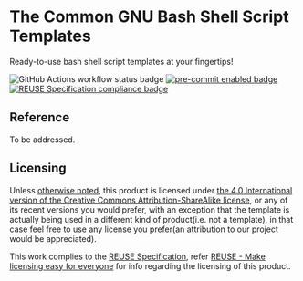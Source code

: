 # The Common GNU Bash Shell Script Templates

Ready-to-use bash shell script templates at your fingertips!

![GitHub Actions workflow status badge](https://github.com/the-common/bash-script-templates/actions/workflows/check-potential-problems.yml/badge.svg "GitHub Actions workflow status") [![pre-commit enabled badge](https://img.shields.io/badge/pre--commit-enabled-brightgreen?logo=pre-commit&logoColor=white "This project uses pre-commit to check potential problems")](https://pre-commit.com/) [![REUSE Specification compliance badge](https://api.reuse.software/badge/github.com/the-common/bash-script-templates "This project complies to the REUSE specification to decrease software licensing costs")](https://api.reuse.software/info/github.com/the-common/bash-script-templates)

## Reference

To be addressed.

## Licensing

Unless [otherwise noted](.reuse/dep5), this product is licensed under [the 4.0 International version of the Creative Commons Attribution-ShareAlike license](https://creativecommons.org/licenses/by-sa/4.0/), or any of its recent versions you would prefer, with an exception that the template is actually being used in a different kind of product(i.e. not a template), in that case feel free to use any license you prefer(an attribution to our project would be appreciated).

This work complies to the [REUSE Specification](https://reuse.software/spec/), refer [REUSE - Make licensing easy for everyone](https://reuse.software/) for info regarding the licensing of this product.
